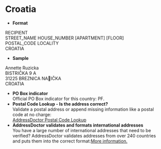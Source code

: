 Croatia
=======

- **Format**

RECIPIENT  
STREET_NAME HOUSE_NUMBER [APARTMENT] [FLOOR]  
POSTAL_CODE LOCALITY  
CROATIA
- **Sample**

Annette Ruzicka  
BISTRIČKA 9 A  
31225 BREZNICA NAIČKA  
CROATIA
- **PO Box indicator**  
Official PO Box indicator for this country: PF.
- **Postal Code Lookup - Is the address correct?**  
Validate a postal address or append missing information like a postal code at no charge:  
[AddressDoctor Postal Code Lookup](http://lookup.addressdoctor.com/lookup/default.aspx?lang=en&country=HRV)
- **AddressDoctor validates and formats international addresses**  
You have a large number of international addresses that need to be verified? AddressDoctor validates addresses from over 240 countries and puts them into the correct format:[More information.](index.php?id=31&L=1)